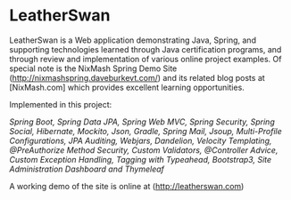 LeatherSwan
==========================

LeatherSwan is a Web application demonstrating Java, Spring, and supporting technologies
 learned through Java certification programs, and through review and implementation of various
 online project examples.
 Of special note is the NixMash Spring Demo Site (http://nixmashspring.daveburkevt.com/)
 and its related blog posts at [NixMash.com] which provides excellent learning opportunities.

Implemented in this project:

*Spring Boot, Spring Data JPA, Spring Web MVC, Spring Security, Spring Social, Hibernate,
 Mockito, Json, Gradle, Spring Mail, Jsoup, Multi-Profile Configurations, JPA Auditing,
 Webjars, Dandelion, Velocity Templating, @PreAuthorize Method Security, Custom Validators,
 @Controller Advice, Custom Exception Handling, Tagging with Typeahead, Bootstrap3,
 Site Administration Dashboard and Thymeleaf*

A working demo of the site is online at (http://leatherswan.com)

